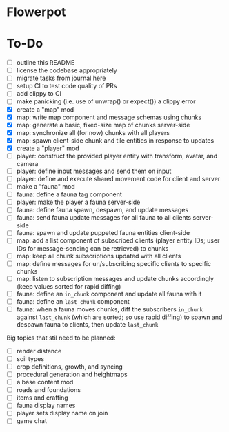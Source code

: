 # Flowerpot

# To-Do

- [ ] outline this README
- [ ] license the codebase appropriately
- [ ] migrate tasks from journal here
- [ ] setup CI to test code quality of PRs
- [ ] add clippy to CI
- [ ] make panicking (i.e. use of unwrap() or expect()) a clippy error
- [x] create a "map" mod
- [x] map: write map component and message schemas using chunks
- [x] map: generate a basic, fixed-size map of chunks server-side
- [x] map: synchronize all (for now) chunks with all players
- [x] map: spawn client-side chunk and tile entities in response to updates
- [x] create a "player" mod
- [ ] player: construct the provided player entity with transform, avatar, and camera
- [ ] player: define input messages and send them on input
- [ ] player: define and execute shared movement code for client and server
- [ ] make a "fauna" mod
- [ ] fauna: define a fauna tag component
- [ ] player: make the player a fauna server-side
- [ ] fauna: define fauna spawn, despawn, and update messages
- [ ] fauna: send fauna update messages for all fauna to all clients server-side
- [ ] fauna: spawn and update puppeted fauna entities client-side
- [ ] map: add a list component of subscribed clients (player entity IDs; user IDs for message-sending can be retrieved) to chunks
- [ ] map: keep all chunk subscriptions updated with all clients
- [ ] map: define messages for un/subscribing specific clients to specific chunks
- [ ] map: listen to subscription messages and update chunks accordingly (keep values sorted for rapid diffing)
- [ ] fauna: define an `in_chunk` component and update all fauna with it
- [ ] fauna: define an `last_chunk` component
- [ ] fauna: when a fauna moves chunks, diff the subscribers `in_chunk` against `last_chunk` (which are sorted; so use rapid diffing) to spawn and despawn fauna to clients, then update `last_chunk`

Big topics that stil need to be planned:
- [ ] render distance
- [ ] soil types
- [ ] crop definitions, growth, and syncing
- [ ] procedural generation and heightmaps
- [ ] a base content mod
- [ ] roads and foundations
- [ ] items and crafting
- [ ] fauna display names
- [ ] player sets display name on join
- [ ] game chat
